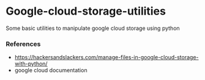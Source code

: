 # Google-cloud-storage-utilities
Some basic utilities to manipulate google cloud storage using python

### References
* https://hackersandslackers.com/manage-files-in-google-cloud-storage-with-python/
* google cloud documentation
